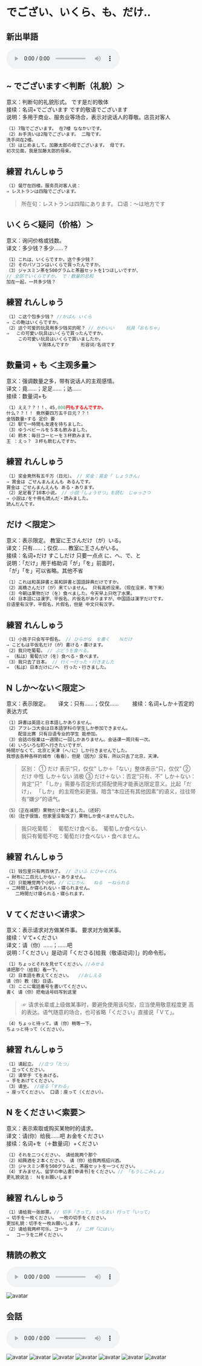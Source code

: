 # でござい、いくら、も、だけ..

## 新出単語

<vue-plyr>
  <audio controls crossorigin playsinline autoplay loop>
    <source src="../audio/9-2-たんご.mp3" type="audio/mp3" />
  </audio>
 </vue-plyr>

## ~ でございます＜判断（礼貌）＞

意义：判断句的礼貌形式。 です是だ的敬体  
接续：名词+でございます です的敬语でございます  
说明：多用于商业、服务业等场合，表示对说话人的尊敬。店员对客人

```ts
（1）7階でございます。 在7楼 ななかいです。
（2）お手洗いは2階でございます。 二階です。
洗手间在2楼。
（3）はじめまして。加藤太郎の母でございます。 母です。
初次见面，我是加藤太郎的母亲。
```

## 練習 れんしゅう

```ts
（1）餐厅在四楼。服务员对客人说：
⇒ レストランは四階でございます。
```

> 所在句：レストランは四階にあります。 口语：～は地方です

## いくら＜疑问（价格）＞

意义：询问价格或钱数。  
译文：多少钱？多少......？

```ts
（1）これは、いくらですか。这个多少钱？
（2）そのパソコンはいくらで買ったんですか。
（3）ジャスミン茶を500グラムと茶器セットを1つほしいですが、
// 全部でいくらですか。 で：数量的总和
加在一起，一共多少钱？

```

## 練習 れんしゅう

```ts
（1）こ这个包多少钱？ //かばん いくら
⇒ この鞄はいくらですか。
（2）这个可爱的玩具用多少钱买的呢？ // かわいい　　 玩具「おもちゃ」
⇒ 　この可愛い玩具はいくらで買ったんですか。
　 　この可愛い玩具はいくらで買いましたか。
　　　　　　　Ｖ简体んですか 　　形容词/名词です

```

## 数量词 + も ＜主观多量＞

意义：强调数量之多，带有说话人的主观感情。  
译文：竟......；足足......；达......  
接续：数量词+も

```ts
（1）ええ？？！！、45,000円もするんですか。
什么？？！！ 竟然要四万五千日元？？！
金钱数量+する 定价 要
（2）駅で一時間も友達を待ちました。
（3）ゆうべビールを５本も飲みました。
（4）鈴木：毎日コーヒーを３杯飲みます。
王 ：えっ？ ３杯も飲むんですか。

```

## 練習 れんしゅう

```ts
（1）奖金竟然有五千万（日元）。 // 奖金：賞金「 しょうきん」
⇒ 賞金は ごせんまんえんも あるんです。
賞金は ごせんまんえんも ある・あります。
（2）足足看了10本小说。　// 小説「しょうせつ」を読む　じゅっさつ　
⇒ 小説は/を十冊も読んだ・読みました。
読んだんです。
```

## だけ ＜限定＞

意义：表示限定。 教室に王さんだけ（が）いる。  
译文：只有......；仅仅...... 教室に王さんがいる。  
接续：名词+だけ すこしだけ 只要一点点 に、へ、で、と  
说明：「だけ」用于格助词「が」「を」前面时，  
「が」「を」可以省略。其他不省

```ts
（1）これは和英辞書と英和辞書と国語辞典だけですか。
（2）高橋さんだけ（が）来ていません。 只有高桥没来。（现在没来，等下来）
（3）今朝は果物だけ（を）食べました。今天早上只吃了水果。
（4）日本語には漢字、平仮名、片仮名がありますが、中国語は漢字だけです。
日语里有汉字，平假名，片假名，但是 中文只有汉字。
```

## 練習 れんしゅう

```ts
（1）小孩子只会写平假名。 // ひらがな　を書く　　Ｎだけ
⇒ こどもは平仮名だけ（が）書ける・書けます。
（2）我只吃葡萄。　// ぶどうを食べる。
⇒ （私は）葡萄だけ（を）食べる・食べます。
（3）我只去了日本。 // 行くー行った・行きました
⇒ （私は）日本だけに/へ　行った・行きました。
```

## N しか～ない＜限定＞

意义：表示限定。　　
译文：只有......；仅仅...... 　　
接续：名词+しか＋否定的表达方式

```ts
（1）辞書は英語と日本語しかありません。
（2）アフレコ大会は日本語学科の学生しか参加できません。
　　 配音比赛 只有日语专业的学生 能参加。
（3）会話の授業は一週間に一回しかありません。会话课一周只有一次。
（4）いろいろな町へ行きたいですが、
時間がなくて、北京と天津（へ/に）しか行きませんでした。
我想去各种各样的城市（看看），但是（因为）没有，所以只去了北京，天津。
```

> 区别：
> ① だけ 表示“只，仅仅” しか＋「ない」整体表示“只，仅仅”
> ② だけ 中性 しか＋ない 消极
> ③ だけ＋ない：否定“只有、不” しか＋ない：肯定“只”
> 「しか」需要与否定形式搭配使用才能表达限定意义。比起「だけ」，
> 「しか」
> 的主观色彩更强，暗含“本应还有其他因素”的语义，往往带有“嫌少”的语气。

```ts
（5）（正在减肥）果物だけ食べました。（还好）
（6）（肚子很饿，但家里没有饭了）果物しか食べませんでした。
```

> 我只吃葡萄：　葡萄だけ食べる。　葡萄しか食べない.  
> 我只有葡萄不吃：葡萄だけ食べない・食べません。

## 練習 れんしゅう

```ts
（1）钱包里只有两百块了。 // さいふ にひゃくげん
⇒ 財布に二百元しかない・ありません。
（2）只能睡觉两个小时。// にじかん　　ねる　ーねられる
⇒ 二時間しか寝られない・寝られません。
　　二時間だけ寝られる・寝られます。
```

## V てください＜请求＞

意义：表示请求对方做某件事。 要求对方做某事。  
接续：Ｖて+ください  
译文：请（你）......；......吧  
说明：「ください」是动词「くださる[给我（敬语动词）]」的命令形。

```ts
（1）ちょっとそれを見せてください。//みせる
请把那个（给我）看一下。
（2）日本語を教えてください。　　//おしえる　
请（你）教（我）日语。　　　　　　
（3）ここに電話番号を書いてください。
書く 请（你）把电话号码写到这里

```

> ☞ 请求长辈或上级做某事时，要避免使用该句型，应当使用敬意程度更
> 高的表达。语气随意的场合，也可省略「ください」直接说「Ｖて」。

```ts
（4）ちょっと待って。请（你）稍等一下。
ちょっと待って（ください）。

```

## 練習 れんしゅう

```ts
（1）请起立。 //立つ「たつ」
⇒ 立ってください。
（2）请举手 てをあげる。
⇒ 手をあげてください。
（3）请坐。 //座る「すわる」
⇒ 座ってください。 口语：座って（ください）。
```

## N をください＜索要＞

意义：表示索取或购买某物时的请求。  
译文：请(你）给我......吧 お金をください  
接续：名词+を（＋数量词）+ください

```ts
（1）それを二つください。 请给我两个那个
（2）紹興酒を２本ください。　请（你）给我两瓶绍兴酒。
（3）ジャスミン茶を500グラムと、茶器セットを一つください。
（4）すみません、留学の申込書[申请书]をください。// 「もうしこみしょ」
更礼貌说法： Ｎをお願いします
```

## 練習 れんしゅう

```ts
（1）请给我一张邮票。// 切手「きって」 いちまい 行って「いって」
⇒ 切手を一枚ください。 一枚の切手をください。
更加礼貌：切手を一枚お願いします。
（2）请给我两杯可乐。コーラ　　// 二杯「にはい」
⇒ 　コーラを二杯ください。

```

## 精読の教文

<vue-plyr>
  <audio controls crossorigin playsinline autoplay loop>
    <source src="../audio/9-2-2.mp3" type="audio/mp3" />
  </audio>
 </vue-plyr>

![avatar](../images/9-2-2.png)

## 会話

<vue-plyr>
  <audio controls crossorigin playsinline autoplay loop>
    <source src="../audio/9-2-かいわ.mp3" type="audio/mp3" />
  </audio>
 </vue-plyr>

![avatar](../images/9-2-かいわ-1.png)
![avatar](../images/9-2-かいわ-2.png)
![avatar](../images/9-2-かいわ-3.png)
![avatar](../images/9-2-かいわ-4.png)
![avatar](../images/9-2-かいわ-5.png)
![avatar](../images/9-2-かいわ-6.png)
![avatar](../images/9-2-かいわ-7.png)
